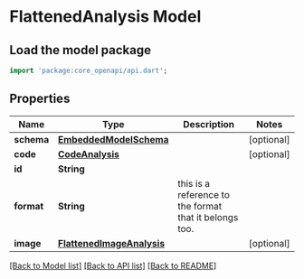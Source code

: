 # FlattenedAnalysis Model

## Load the model package
```dart
import 'package:core_openapi/api.dart';
```

## Properties
Name | Type | Description | Notes
------------ | ------------- | ------------- | -------------
**schema** | [**EmbeddedModelSchema**](EmbeddedModelSchema) |  | [optional] 
**code** | [**CodeAnalysis**](CodeAnalysis) |  | [optional] 
**id** | **String** |  | 
**format** | **String** | this is a reference to the format that it belongs too. | 
**image** | [**FlattenedImageAnalysis**](FlattenedImageAnalysis) |  | [optional] 

[[Back to Model list]](../README#documentation-for-models) [[Back to API list]](../README#documentation-for-api-endpoints) [[Back to README]](../README)


